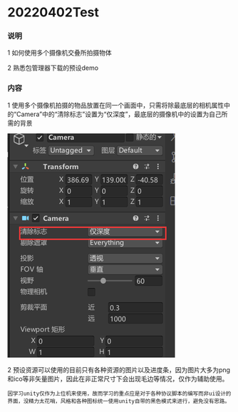 # 20220402Test

### 说明

1 如何使用多个摄像机交叠所拍摄物体

2 熟悉包管理器下载的预设demo

### 内容

1 使用多个摄像机拍摄的物品放置在同一个画面中，只需将除最底层的相机属性中的“Camera”中的“清除标志”设置为“仅深度”，最底层的摄像机中的设置为自己所需的背景

![img.png](image/01.png)

2 预设资源可以使用的目前只有各种资源的图片以及进度条，因为图片大多为png和ico等非矢量图片，因此在非正常尺寸下会出现毛边等情况，仅作为辅助使用。

    因学习unity仅作为上位机来使用，故而学习的重点应是对于各种协议脚本的编写而非ui设计的界面，没精力太花哨，风格和各种图标统一使用unity自带的黑色模式来进行，避免没有思路。
